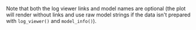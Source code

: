 Note that both the log viewer links and model names are optional (the plot will render without links and use raw model strings if the data isn't prepared with `log_viewer()` and `model_info()`).
